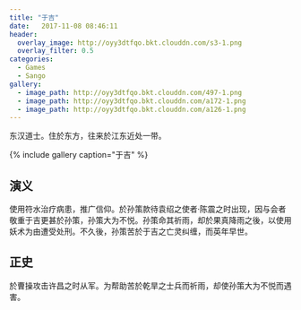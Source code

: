 ```yaml
---
title: "于吉"
date:   2017-11-08 08:46:11
header:
  overlay_image: http://oyy3dtfqo.bkt.clouddn.com/s3-1.png
  overlay_filter: 0.5
categories:
  - Games
  - Sango
gallery:
  - image_path: http://oyy3dtfqo.bkt.clouddn.com/497-1.png
  - image_path: http://oyy3dtfqo.bkt.clouddn.com/a172-1.png
  - image_path: http://oyy3dtfqo.bkt.clouddn.com/a126-1.png
---
```


东汉道士。住於东方，往来於江东近处一带。

{% include gallery caption="于吉" %}

## 演义

使用符水治疗病患，推广信仰。於孙策款待袁绍之使者·陈震之时出现，因与会者敬重于吉更甚於孙策，孙策大为不悦。孙策命其祈雨，却於果真降雨之後，以使用妖术为由遭受处刑。不久後，孙策苦於于吉之亡灵纠缠，而英年早世。

## 正史

於曹操攻击许昌之时从军。为帮助苦於乾旱之士兵而祈雨，却使孙策大为不悦而遇害。